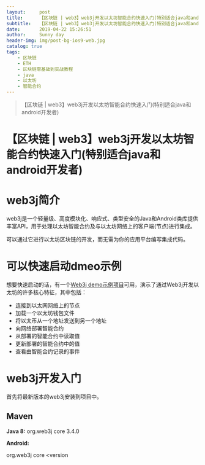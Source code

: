 ```yaml
---
layout:     post
title:      【区块链 | web3】web3j开发以太坊智能合约快速入门(特别适合java和android开发者)
subtitle:   【区块链 | web3】web3j开发以太坊智能合约快速入门(特别适合java和android开发者)
date:       2019-04-22 15:26:51
author:     Sunny day
header-img: img/post-bg-ios9-web.jpg
catalog: true
tags:
    - 区块链
    - ETH
    - 区块链零基础到实战教程
    - java
    - 以太坊
    - 智能合约
---
```


>【区块链 | web3】web3j开发以太坊智能合约快速入门(特别适合java和android开发者)

# 【区块链 | web3】web3j开发以太坊智能合约快速入门(特别适合java和android开发者)


# web3j简介

web3j是一个轻量级、高度模块化、响应式、类型安全的Java和Android类库提供丰富API，用于处理以太坊智能合约及与以太坊网络上的客户端(节点)进行集成。

可以通过它进行以太坊区块链的开发，而无需为你的应用平台编写集成代码。

# 可以快速启动dmeo示例

想要快速启动的话，有一个[Web3j demo示例项目](https://github.com/web3j/sample-project-gradle "Web3j demo示例项目")可用，演示了通过Web3j开发以太坊的许多核心特征，其中包括：

* 连接到以太网网络上的节点
* 加载一个以太坊钱包文件
* 将以太币从一个地址发送到另一个地址
* 向网络部署智能合约
* 从部署的智能合约中读取值
* 更新部署的智能合约中的值
* 查看由智能合约记录的事件

# web3j开发入门

首先将最新版本的web3j安装到项目中。

## Maven

**Java 8:**
<dependency> <groupId>org.web3j</groupId> <artifactId>core</artifactId> <version>3.4.0</version> </dependency>

**Android:**

<dependency> <groupId>org.web3j</groupId> <artifactId>core</artifactId> <version
